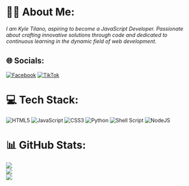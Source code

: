 




# 👨‍💻 About Me:
###### I am Kyle Tilano, aspiring to become a JavaScript Developer. Passionate about crafting innovative solutions through code and dedicated to continuous learning in the dynamic field of web development.

## 🌐 Socials:
[![Facebook](https://img.shields.io/badge/Facebook-%231877F2.svg?logo=Facebook&logoColor=white)](https://facebook.com/profile.php?id=100087485860234) [![TikTok](https://img.shields.io/badge/TikTok-%23000000.svg?logo=TikTok&logoColor=white)](https://tiktok.com/@Kairuxz) 

# 💻 Tech Stack:
![HTML5](https://img.shields.io/badge/html5-%23E34F26.svg?style=for-the-badge&logo=html5&logoColor=white) ![JavaScript](https://img.shields.io/badge/javascript-%23323330.svg?style=for-the-badge&logo=javascript&logoColor=%23F7DF1E) ![CSS3](https://img.shields.io/badge/css3-%231572B6.svg?style=for-the-badge&logo=css3&logoColor=white) ![Python](https://img.shields.io/badge/python-3670A0?style=for-the-badge&logo=python&logoColor=ffdd54) ![Shell Script](https://img.shields.io/badge/shell_script-%23121011.svg?style=for-the-badge&logo=gnu-bash&logoColor=white) ![NodeJS](https://img.shields.io/badge/node.js-6DA55F?style=for-the-badge&logo=node.js&logoColor=white)
# 📊 GitHub Stats:
![](https://github-readme-stats.vercel.app/api?username=Kairu-bit&theme=radical&hide_border=false&include_all_commits=false&count_private=false)<br/>
![](https://github-readme-streak-stats.herokuapp.com/?user=Kairu-bit&theme=radical&hide_border=false)<br/>
![](https://github-readme-stats.vercel.app/api/top-langs/?username=Kairu-bit&theme=radical&hide_border=false&include_all_commits=false&count_private=false&layout=compact)

<!--[![](https://visitcount.itsvg.in/api?id=Kairu-bit&icon=0&color=0)](https://visitcount.itsvg.in)--> 

<!-- Proudly created with GPRM ( https://gprm.itsvg.in ) -->
